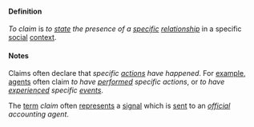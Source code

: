 #### Definition

*To claim* is *to [state](https://github.com/gcassel/Modular-Organization-Terminology/blob/master/terms/state.md) the presence of a [specific](https://github.com/gcassel/Modular-Organization-Terminology/blob/master/terms/specific.md) [relationship](https://github.com/gcassel/Modular-Organization-Terminology/blob/master/terms/relate.md)* in a specific [social](https://github.com/gcassel/Modular-Organization-Terminology/blob/master/terms/social.md) [context](https://github.com/gcassel/Modular-Organization-Terminology/blob/master/terms/context.md). 
		
#### Notes

Claims often declare that *specific [actions](https://github.com/gcassel/Modular-Organization-Terminology/blob/master/terms/act.md) have happened*.  For [example](https://github.com/gcassel/Modular-Organization-Terminology/blob/master/terms/example.md), [agents](https://github.com/gcassel/Modular-Organization-Terminology/blob/master/terms/agent.md) often claim *to have [performed](https://github.com/gcassel/Modular-Organization-Terminology/blob/master/terms/perform.md) specific actions*, or *to have [experienced](https://github.com/gcassel/Modular-Organization-Terminology/blob/master/terms/experience.md) specific [events](https://github.com/gcassel/Modular-Organization-Terminology/blob/master/terms/event.md)*.

The [term](https://github.com/gcassel/Modular-Organization-Terminology/blob/master/terms/term.md) *claim* often [represents](https://github.com/gcassel/Modular-Organization-Terminology/blob/master/terms/represent.md) a [signal](https://github.com/gcassel/Modular-Organization-Terminology/blob/master/terms/signal.md) which is [sent](https://github.com/gcassel/Modular-Organization-Terminology/blob/master/terms/send.md) to an *[official](https://github.com/gcassel/Modular-Organization-Terminology/blob/master/terms/official.md) accounting agent*.

